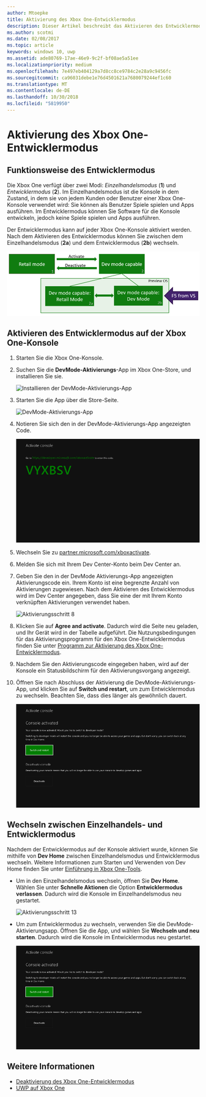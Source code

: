 ```yaml
---
author: Mtoepke
title: Aktivierung des Xbox One-Entwicklermodus
description: Dieser Artikel beschreibt das Aktivieren des Entwicklermodus, sodass Sie zwischen Retailmodus und Entwicklermodus wechseln können.
ms.author: scotmi
ms.date: 02/08/2017
ms.topic: article
keywords: windows 10, uwp
ms.assetid: ade80769-17ae-46e9-9c2f-bf08ae5a51ee
ms.localizationpriority: medium
ms.openlocfilehash: 7e497eb404129a7d8cc8ce9784c2e28a9c9456fc
ms.sourcegitcommit: ca96031debe1e76d4501621a7680079244ef1c60
ms.translationtype: MT
ms.contentlocale: de-DE
ms.lasthandoff: 10/30/2018
ms.locfileid: "5819950"
---
```

# <a name="xbox-one-developer-mode-activation"></a>Aktivierung des Xbox One-Entwicklermodus

## <a name="how-developer-mode-works"></a>Funktionsweise des Entwicklermodus
Die Xbox One verfügt über zwei Modi: *Einzelhandelsmodus* (**1**) und *Entwicklermodus* (**2**). Im Einzelhandelsmodus ist die Konsole in dem Zustand, in dem sie von jedem Kunden oder Benutzer einer Xbox One-Konsole verwendet wird: Sie können als Benutzer Spiele spielen und Apps ausführen. Im Entwicklermodus können Sie Software für die Konsole entwickeln, jedoch keine Spiele spielen und Apps ausführen.

Der Entwicklermodus kann auf jeder Xbox One-Konsole aktiviert werden. Nach dem Aktivieren des Entwicklermodus können Sie zwischen dem Einzelhandelsmodus (**2a**) und dem Entwicklermodus (**2b**) wechseln.

![Xbox One-Modi](images/dev-mode-flow.png)

## <a name="activate-developer-mode-on-your-retail-xbox-one-console"></a>Aktivieren des Entwicklermodus auf der Xbox One-Konsole

1.  Starten Sie die Xbox One-Konsole.

2.  Suchen Sie die **DevMode-Aktivierungs**-App im Xbox One-Store, und installieren Sie sie.

    ![Installieren der DevMode-Aktivierungs-App](images/devkit-activation-1.png)

3.  Starten Sie die App über die Store-Seite.

    ![DevMode-Aktivierungs-App](images/devkit-activation-2.png)

4.  Notieren Sie sich den in der DevMode-Aktivierungs-App angezeigten Code.

    ![Aktivierungsschritt 5](images/activation-step-5.png)  
    
5.  Wechseln Sie zu [partner.microsoft.com/xboxactivate](https://partner.microsoft.com/xboxactivate).

6.  Melden Sie sich mit Ihrem Dev Center-Konto beim Dev Center an.

7.  Geben Sie den in der DevMode Aktivierungs-App angezeigten Aktivierungscode ein. Ihrem Konto ist eine begrenzte Anzahl von Aktivierungen zugewiesen. Nach dem Aktivieren des Entwicklermodus wird im Dev Center angegeben, dass Sie eine der mit Ihrem Konto verknüpften Aktivierungen verwendet haben.

    ![Aktivierungsschritt 8](images/activation-step-8-rs2.png)    
    
8.  Klicken Sie auf **Agree and activate**. Dadurch wird die Seite neu geladen, und Ihr Gerät wird in der Tabelle aufgeführt. Die Nutzungsbedingungen für das Aktivierungsprogramm für den Xbox One-Entwicklermodus finden Sie unter [Programm zur Aktivierung des Xbox One-Entwicklermodus](http://go.microsoft.com/fwlink/p/?LinkId=760399).

9.  Nachdem Sie den Aktivierungscode eingegeben haben, wird auf der Konsole ein Statusbildschirm für den Aktivierungsvorgang angezeigt.  
    
10. Öffnen Sie nach Abschluss der Aktivierung die DevMode-Aktivierungs-App, und klicken Sie auf **Switch und restart**, um zum Entwicklermodus zu wechseln. Beachten Sie, dass dies länger als gewöhnlich dauert.

    ![Aktivierungsschritt 12](images/activation-step-12.png)   

## <a name="switch-between-retail-and-developer-mode"></a>Wechseln zwischen Einzelhandels- und Entwicklermodus
Nachdem der Entwicklermodus auf der Konsole aktiviert wurde, können Sie mithilfe von **Dev Home** zwischen Einzelhandelsmodus und Entwicklermodus wechseln. Weitere Informationen zum Starten und Verwenden von Dev Home finden Sie unter [Einführung in Xbox One-Tools](introduction-to-xbox-tools.md).

* Um in den Einzelhandelsmodus wechseln, öffnen Sie **Dev Home**. Wählen Sie unter **Schnelle Aktionen** die Option **Entwicklermodus verlassen**. Dadurch wird die Konsole im Einzelhandelsmodus neu gestartet.    

  ![Aktivierungsschritt 13](images/activation-step-13-rs4.png)  
  
* Um zum Entwicklermodus zu wechseln, verwenden Sie die DevMode-Aktivierungsapp. Öffnen Sie die App, und wählen Sie **Wechseln und neu starten**. Dadurch wird die Konsole im Entwicklermodus neu gestartet.  

  ![Aktivierungsschritt 14](images/activation-step-12.png)  

## <a name="see-also"></a>Weitere Informationen
- [Deaktivierung des Xbox One-Entwicklermodus](devkit-deactivation.md)
- [UWP auf Xbox One](index.md)
